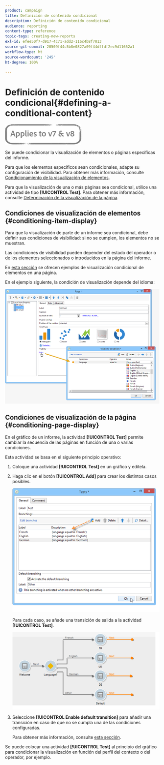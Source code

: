 ```yaml
---
product: campaign
title: Definición de contenido condicional
description: Definición de contenido condicional
audience: reporting
content-type: reference
topic-tags: creating-new-reports
exl-id: efee50f7-d917-4c71-add2-116c4b8f7013
source-git-commit: 20509f44c5b8e0827a09f44dffdf2ec9d11652a1
workflow-type: ht
source-wordcount: '245'
ht-degree: 100%

---
```


# Definición de contenido condicional{#defining-a-conditional-content}

![](../../assets/common.svg)

Se puede condicionar la visualización de elementos o páginas específicas del informe.

Para que los elementos específicos sean condicionales, adapte su configuración de visibilidad. Para obtener más información, consulte [Condicionamiento de la visualización de elementos](#conditioning-item-display).

Para que la visualización de una o más páginas sea condicional, utilice una actividad de tipo **[!UICONTROL Test]**. Para obtener más información, consulte [Determinación de la visualización de la página](#conditioning-page-display).

## Condiciones de visualización de elementos {#conditioning-item-display}

Para que la visualización de parte de un informe sea condicional, debe definir sus condiciones de visibilidad: si no se cumplen, los elementos no se muestran.

Las condiciones de visibilidad pueden depender del estado del operador o de los elementos seleccionados o introducidos en la página del informe.

En [esta sección](../../web/using/form-rendering.md#defining-fields-conditional-display) se ofrecen ejemplos de visualización condicional de elementos en una página.

En el ejemplo siguiente, la condición de visualización depende del idioma:

![](assets/reporting_display_condition.png)

## Condiciones de visualización de la página {#conditioning-page-display}

En el gráfico de un informe, la actividad **[!UICONTROL Test]** permite cambiar la secuencia de las páginas en función de una o varias condiciones.

Esta actividad se basa en el siguiente principio operativo:

1. Coloque una actividad **[!UICONTROL Test]** en un gráfico y edítela.
1. Haga clic en el botón **[!UICONTROL Add]** para crear los distintos casos posibles.

   ![](assets/reporting_test_sample.png)

   Para cada caso, se añade una transición de salida a la actividad **[!UICONTROL Test]**.

   ![](assets/reporting_test_transitions.png)

1. Seleccione **[!UICONTROL Enable default transition]** para añadir una transición en caso de que no se cumpla una de las condiciones configuradas.

   Para obtener más información, consulte [esta sección](../../web/using/defining-web-forms-page-sequencing.md#conditional-page-display).

Se puede colocar una actividad **[!UICONTROL Test]** al principio del gráfico para condicionar la visualización en función del perfil del contexto o del operador, por ejemplo.
